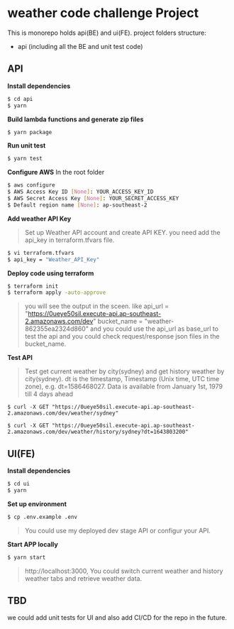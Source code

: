 # weather code challenge Project

This is monorepo holds api(BE) and ui(FE). project folders
structure:
- api (including all the BE and unit test code)

## API

**Install dependencies**
```bash
$ cd api
$ yarn
```
**Build lambda functions and generate zip files**
```bash
$ yarn package
```

**Run unit test**
```bash
$ yarn test
```

**Configure AWS**
In the root folder
```bash
$ aws configure
$ AWS Access Key ID [None]: YOUR_ACCESS_KEY_ID
$ AWS Secret Access Key [None]: YOUR_SECRET_ACCESS_KEY
$ Default region name [None]: ap-southeast-2
```

**Add weather API Key**
> Set up Weather API account and create API KEY. you need
add the api_key in terraform.tfvars file.
```bash
$ vi terraform.tfvars
$ api_key = "Weather_API_Key"
```

**Deploy code using terraform**
```bash
$ terraform init
$ terraform apply -auto-approve
```
> you will see the output in the sceen. like
api_url = "https://0ueye50sil.execute-api.ap-southeast-2.amazonaws.com/dev"
bucket_name = "weather-862355ea2324d860"
and you could use the api_url as base_url to test the api and you could check request/response json files in the bucket_name.

**Test API**
> Test get current weather by city(sydney) and get history weather by city(sydney). dt is the timestamp, Timestamp (Unix time, UTC time zone), e.g. dt=1586468027. Data is available from January 1st, 1979 till 4 days ahead

`````
$ curl -X GET "https://0ueye50sil.execute-api.ap-southeast-2.amazonaws.com/dev/weather/sydney"
`````
`````
$ curl -X GET "https://0ueye50sil.execute-api.ap-southeast-2.amazonaws.com/dev/weather/history/sydney?dt=1643803200"
`````

## UI(FE)

**Install dependencies**
```bash
$ cd ui
$ yarn
```

**Set up environment**
```bash
$ cp .env.example .env
```
> You could use my deployed dev stage API or configur your API.

**Start APP locally**
```bash
$ yarn start
```
> http://localhost:3000, You could switch current weather and history weather tabs and retrieve weather data.

## TBD
we could add unit tests for UI and also add CI/CD for the repo in the future.

